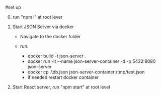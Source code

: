 #set up

0. run "npm i" at root lever

1. Start JSON Server via docker

   - Navigate to the docker folder

   - run:
     - docker build -t json-server .
     - docker run -it --name json-server-container -d -p 5432:8080 json-server
     - docker cp .\db.json json-server-container:/tmp/test.json
     - if needed restart docker container

2. Start React server, run "npm start" at root level
